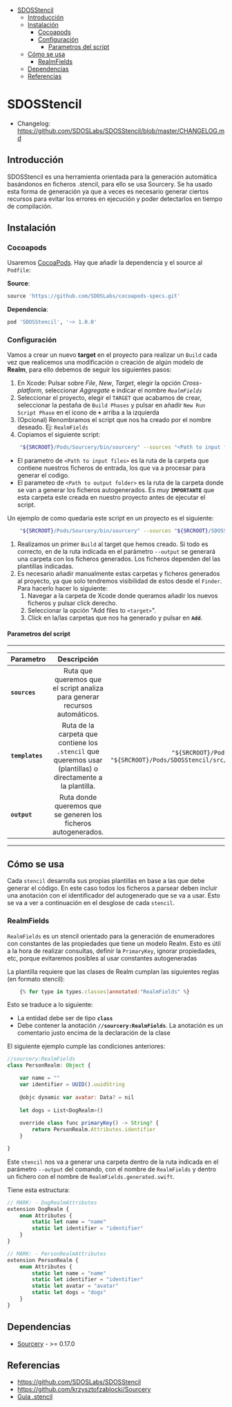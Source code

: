 - [SDOSStencil](#sdosstencil)
  - [Introducción](#introducci%c3%b3n)
  - [Instalación](#instalaci%c3%b3n)
    - [Cocoapods](#cocoapods)
    - [Configuración](#configuraci%c3%b3n)
      - [Parametros del script](#parametros-del-script)
  - [Cómo se usa](#c%c3%b3mo-se-usa)
    - [RealmFields](#realmfields)
  - [Dependencias](#dependencias)
  - [Referencias](#referencias)

# SDOSStencil

- Changelog: https://github.com/SDOSLabs/SDOSStencil/blob/master/CHANGELOG.md

## Introducción
SDOSStencil es una herramienta orientada para la generación automática basándonos en ficheros .stencil, para ello se usa Sourcery.
Se ha usado esta forma de generación ya que a veces es necesario generar ciertos recursos para evitar los errores en ejecución y poder detectarlos en tiempo de compilación.

## Instalación

### Cocoapods

Usaremos [CocoaPods](https://cocoapods.org). Hay que añadir la dependencia y el source al `Podfile`:

**Source**:

```ruby
source 'https://github.com/SDOSLabs/cocoapods-specs.git'
```

**Dependencia**:

```ruby
pod 'SDOSStencil', '~> 1.0.0'
```

### Configuración

Vamos a crear un nuevo **target** en el proyecto para realizar un `Build` cada vez que realicemos una modificación o creación de algún modelo de **Realm**, para ello debemos de seguir los siguientes pasos:

1. En Xcode: Pulsar sobre *File*, *New*, *Target*, elegir la opción *Cross-platform*, seleccionar *Aggregate* e indicar el nombre *`RealmFields`*
2. Seleccionar el proyecto, elegir el `TARGET` que acabamos de crear, seleccionar la pestaña de `Build Phases` y pulsar en añadir `New Run Script Phase` en el icono de **`+`** arriba a la izquierda
3. (Opcional) Renombramos el script que nos ha creado por el nombre deseado. Ej: `RealmFields`
4. Copiamos el siguiente script:

```sh
    "${SRCROOT}/Pods/Sourcery/bin/sourcery" --sources "<Path to input files>" --templates "${SRCROOT}/Pods/SDOSStencil/src/Templates/Realm/RealmParser.stencil" --output "<Path to output folder>"
```

- El parametro de `<Path to input files>` es la ruta de la carpeta que contiene nuestros ficheros de entrada, los que va a procesar para generar el codigo.
- El parameteo de `<Path to output folder>` es la ruta de la carpeta donde se van a generar los ficheros autogenerados. Es muy **`IMPORTANTE`** que esta carpeta este creada en nuestro proyecto antes de ejecutar el script.

Un ejemplo de como quedaria este script en un proyecto es el siguiente:

```sh
    "${SRCROOT}/Pods/Sourcery/bin/sourcery" --sources "${SRCROOT}/SDOSStencil/RealmModels" --templates "${SRCROOT}/Pods/SDOSStencil/src/Templates/Realm/RealmParser.stencil" --output "${SRCROOT}/SDOSStencil/Generated/"
```

1. Realizamos un primer `Build` al target que hemos creado. Si todo es correcto, en de la ruta indicada en el parámetro `--output` se generará una carpeta con los ficheros generados. Los ficheros dependen del las plantillas indicadas.
2. Es necesario añadir manualmente estas carpetas y ficheros generados al proyecto, ya que solo tendremos visibilidad de estos desde el `Finder`. Para hacerlo hacer lo siguiente:
   1. Navegar a la carpeta de Xcode donde queramos añadir los nuevos ficheros y pulsar click derecho.
   2. Seleccionar la opción "Add files to `<target>`".
   3. Click en la/las carpetas que nos ha generado y pulsar en **`Add`**.

#### Parametros del script

***
| Parametro   |      Descripción      |  Ejemplo |
|----------|:-------------:|------:|
|**`sources`**|Ruta que queremos que el script analiza para generar recursos automáticos. |`"${SRCROOT}/SDOSStencil/RealmModels"`|
|**`templates`**|Ruta de la carpeta que contiene los `.stencil` que queremos usar (plantillas) o directamente a la plantilla. |`"${SRCROOT}/Pods/SDOSStencil/src/Templates/Realm/"` o `"${SRCROOT}/Pods/SDOSStencil/src/Templates/Realm/RealmParser.stencil"`|
| **`output`** |Ruta donde queremos que se generen los ficheros autogenerados. |`"${SRCROOT}/SDOSStencil/Generated/"`|

***

## Cómo se usa

Cada `stencil` desarrolla sus propias plantillas en base a las que debe generar el código. En este caso todos los ficheros a parsear deben incluir una anotación con el identificador del autogenerado que se va a usar. Esto se va a ver a continuación en el desglose de cada `stencil`.

### RealmFields

`RealmFields` es un stencil orientado para la generación de enumeradores con constantes de las propiedades que tiene un modelo Realm. Esto es útil a la hora de realizar consultas, definir la `PrimaryKey`, ignorar propiedades, etc, porque evitaremos posibles al usar constantes autogeneradas


La plantilla requiere que las clases de Realm cumplan las siguientes reglas (en formato stencil):
```js
    {% for type in types.classes|annotated:"RealmFields" %}
```
Esto se traduce a lo siguiente:
  - La entidad debe ser de tipo **`class`** 
  - Debe contener la anotación **`//sourcery:RealmFields`**. La anotación es un comentario justo encima de la declaración de la clase

El siguiente ejemplo cumple las condiciones anteriores:
```js
//sourcery:RealmFields
class PersonRealm: Object {

    var name = ""
    var identifier = UUID().uuidString
    
    @objc dynamic var avatar: Data? = nil
    
    let dogs = List<DogRealm>()
    
    override class func primaryKey() -> String? {
        return PersonRealm.Attributes.identifier
    }

}
```

Este `stencil` nos va a generar una carpeta dentro de la ruta indicada en el parámetro `--output` del comando, con el nombre de `RealmFields` y dentro un fichero con el nombre de `RealmFields.generated.swift`.

Tiene esta estructura:

```js
// MARK: - DogRealmAttributes
extension DogRealm {
	enum Attributes {
		static let name = "name"
		static let identifier = "identifier"
	}
}

// MARK: - PersonRealmAttributes
extension PersonRealm {
	enum Attributes {
		static let name = "name"
		static let identifier = "identifier"
		static let avatar = "avatar"
		static let dogs = "dogs"
	}
}

```

## Dependencias
* [Sourcery](https://github.com/krzysztofzablocki/Sourcery) - &gt;= 0.17.0

## Referencias
* https://github.com/SDOSLabs/SDOSStencil
* https://github.com/krzysztofzablocki/Sourcery
* [Guia .stencil](https://cdn.rawgit.com/krzysztofzablocki/Sourcery/master/docs/index.html)